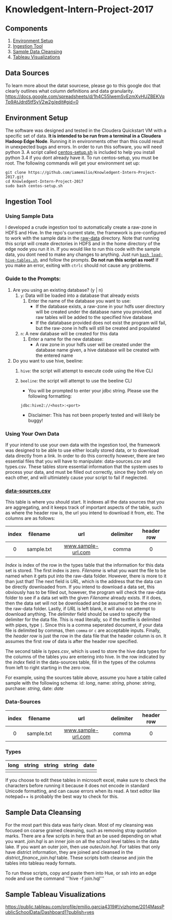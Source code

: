 # Knowledgent-Intern-Project-2017

## Components
1. [Environment Setup](https://github.com/iamemilio/Knowledgent-Intern-Project-2017#environment-setup)
2. [Ingestion Tool](https://github.com/iamemilio/Knowledgent-Intern-Project-2017#ingestion-tool)
3. [Sample Data Cleansing](https://github.com/iamemilio/Knowledgent-Intern-Project-2017#sample-data-cleansing)
4. [Tableau Visualizations](https://github.com/iamemilio/Knowledgent-Intern-Project-2017#sample-tableau-visualizations)



## Data Sources
To learn more about the datat sourcese, please go to this google doc that clearly outlines what column definitions and data granularity.
https://docs.google.com/spreadsheets/d/1h4C55lwemSvEzmXvHUZBEKVqTp9AtJdrd5tfSyV2w2g/edit#gid=0

 
 
 ## Environment Setup
   The software was designed and tested in the Cloudera Quickstart VM with a specific set of data. **It is intended to be run from a terminal in a Cloudera Hadoop Edge Node**. Running it in environments other than this could result in unexpected bugs and errors. In order to run this software, you will need python 3. A script called [centos-setup.sh](./centos-setup.sh) is included to help you install python 3.4 if you dont already have it. To run centos-setup, you must be root. The following commands will get your environment set up: 
   
   ```Shell
   git clone https://github.com/iamemilio/Knowledgent-Intern-Project-2017.git
   cd Knowledgent-Intern-Project-2017 
   sudo bash centos-setup.sh
   ```
   
 
 ## Ingestion Tool
 
 ### Using Sample Data
   I developed a crude ingestion tool to automatically create a raw-zone in HDFS and Hive. In the repo's current state, the framework is pre-configured to work with the sample data in the [raw-data](automated-data-aggregation/raw-data) directory. Note that running this script will create directories in HDFS and in the home directory of the edge node you run it in. 
   If you would like to run this code with the sample data, you dont need to make any changes to anything. Just run [`bash load-hive-tables.sh`](./load-hive-tables.sh), and follow the prompts. **Do not run this script as root!** If you make an error, exiting with `ctrlc` should not cause any problems. 
   
 ### Guide to the Prompts:
 
 1. Are you using an existing database? (y | n)
     1. `y`: Data will be loaded into a database that already exists
         1. Enter the name of the database you want to use:
             - If the database exists, a raw-zone in your hdfs user directory will be created under the database name you provided, and raw tables will be added to the specified hive database
             - If the datatabase provided does not exist the program will fail, but the raw-zone in hdfs will still be created and populated
     2. `n`: A new database will be created for this data
         1. Enter a name for the new database: 
             - A raw zone in your hdfs user will be created under the database name given, a hive database will be created with the entered name
 2. Do you want to use hive, beeline:
     1. `hive`: the script will attempt to execute code using the Hive CLI
     2. `beeline`: the script will attempt to use the beeline CLI
         - You will be prompted to enter your jdbc string. Please use the following formatting:
         
         `jdbc:hive2://<host>:<port>`
         - Disclaimer: This has not been properly tested and will likely be buggy!
 
 ### Using Your Own Data
 
   If your intend to use your own data with the ingestion tool, the framework was designed to be able to use either locally stored data, or to download data directly from a link. In order to do this correctly however, there are two essential files that you will have to manipulate: data-sources.csv and types.csv. These tables store essential information that the system uses to process your data, and must be filled out correctly, since they both rely on each other, and will ultimiately cause your script to fail if neglected. 
 ### [data-sources.csv](automated-data-aggregation/data-sources.csv)
   This table is where you should start. It indexes all the data sources that you are aggregating, and it keeps track of important aspects of the table, such as where the header row is, the url you intend to download it from, etc. The columns are as follows:
 
 | index | filename | url | delimiter | header row |
 | :---: | :---: | :---: | :---: | :---: |
 | 0 | sample.txt | www.sample-url.com | comma | 0 |
 
 *Index* is index of the row in the types table that the information for this data set is stored. The first index is zero. *Filename* is what you want the file to be named when it gets put into the raw-data folder. However, there is more to it than just that! The next field is *URL*, which is the address that the data can be directly downloaded from. If you intend to download a data set, this obviously has to be filled out, however, the program will check the raw-data folder to see if a data set with the given *Filename* already exists. If it does, then the data set will not be downloaded and be assumed to be the one in the raw-data folder. Lastly, if *URL* is left blank, it will also not attempt to download anything. The *delimiter* field should be used to specify the delimiter for the data file. This is read literally, so if the textfile is delimited with pipes, type `|`. Since this is a comma seperated document, if your data file is delimited by commas, then `comma` or `c` are acceptable inputs. Finally, the *header row* is just the row in the data file that the header column is on. It assumes the first row of data is after the header row specified.
 
 The second table is *types.csv*, which is used to store the hive data types for the columns of the tables you are entering into hive. In the row indicated by the *index* field in the data-sources table, fill in the types of the columns from left to right starting in the zero row. 

For example, using the sources table above, assume you have a table called sample with the following schema:
id: *long*, name: *string*, phone: *string*, purchase: *string*, date: *date*

### Data-Sources
 | index | filename | url | delimiter | header row |
 | :---: | :---: | :---: | :---: | :---: |
 | 0 | sample.txt | www.sample-url.com | comma | 0 |
 
### Types
 | long | string | string | string | date |
 | :---: | :---: | :---: | :---: | :---: |
 |      |        |        |        |      |
 
 If you choose to edit these tables in microsoft excel, make sure to check the characters before running it because it does not encode in standard Unicode formatting, and can cause errors when its read. A text editor like notepad++ is probably the best way to check for this.
 
 
 

## Sample Data Cleansing
 For the most part this data was fairly clean. Most of my cleansing was focused on coarse grained cleansing, such as removing stray quotation marks. There are a few scripts in here that an be used depending on what you want. *join.hql* is an inner join on all the school level tables in the data lake. If you want an outer join, then use *outerJoin.hql*. For tables that only have district information, they are joined and cleansed in the *district_finance_join.hql* table. These scripts both cleanse and join the tables into tableau ready formats.

To run these scripts, copy and paste them into Hue, or ssh into an edge node and use the command '''hive -f join.hql'''



## Sample Tableau Visualizations
https://public.tableau.com/profile/emilio.garcia4319#!/vizhome/2014MassPublicSchoolData/Dashboard1?publish=yes

